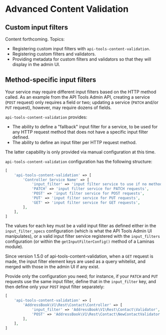 Advanced Content Validation
===========================

Custom input filters
--------------------

Content forthcoming. Topics:

- Registering custom input filters with `api-tools-content-validation`.
- Registering custom filters and validators.
- Providing metadata for custom filters and validators so that they will display in the admin UI.

Method-specific input filters
-----------------------------

Your service may require different input filters based on the HTTP method called. As an example from
the API Tools Admin API, creating a service (`POST` request) only requires a field or two; updating
a service (`PATCH` and/or `PUT` request), however, may require dozens of fields.

`api-tools-content-validation` provides:

- The ability to define a "fallback" input filter for a service, to be used for any HTTP request
  method that does not have a specific input filter defined.
- The ability to define an input filter per HTTP request method.

The latter capability is only provided via manual configuration at this time.

`api-tools-content-validation` configuration has the following structure:

```php
[
    'api-tools-content-validation' => [
        'Controller Service Name' => [
            'input_filter' => 'input filter service to use if no method specific filter available',
            'PATCH' => 'input filter service for PATCH requests',
            'POST' => 'input filter service for POST requests',
            'PUT' => 'input filter service for PUT requests',
            'GET' => 'input filter service for GET requests',
        ],
    ],
]
```

The values for each key must be a valid input filter as defined either in the `input_filter_specs`
configuration (which is what the API Tools Admin UI manipulates), or a valid input filter service
registered with the `input_filters` configuration (or within the `getInputFilterConfig()` method of
a Laminas module).

Since version 1.5.0 of api-tools-content-validation, when a `GET` request is made, the
input filter element keys are used as a query whitelist, and merged with those
in the admin UI if any exist.

Provide only the configuration you need; for instance, if your `PATCH` and `PUT` requests use the
same input filter, define that in the `input_filter` key, and then define only your `POST` input
filter separately:

```php
[
    'api-tools-content-validation' => [
        'AddressBook\V1\Rest\Contact\Controller' => [
            'input_filter' => 'AddressBook\V1\Rest\Contact\Validator',
            'POST' => 'AddressBook\V1\Rest\Contact\NewContactValidator',
        ],
    ],
]
```

